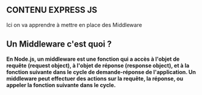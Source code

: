 ## CONTENU EXPRESS JS
 
 Ici on va apprendre à mettre en place des Middleware

## Un Middleware c'est quoi ?

**En Node.js, un middleware est une fonction qui a accès à l'objet de requête (request object), à l'objet de réponse (response object), et à la fonction suivante dans le cycle de demande-réponse de l'application. Un middleware peut effectuer des actions sur la requête, la réponse, ou appeler la fonction suivante dans le cycle.**